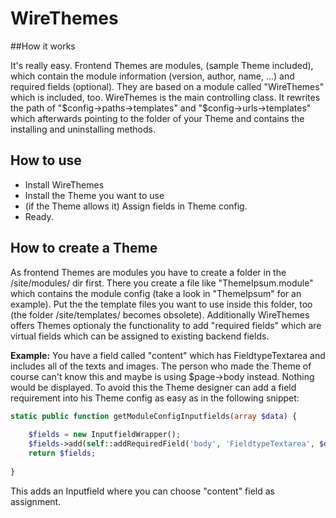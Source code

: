WireThemes
==========

##How it works
 
It's really easy. Frontend Themes are modules, (sample Theme included), which  contain the module information (version, author, name, ...) and required fields (optional). They are based on a module called "WireThemes" which is included, too. 
WireThemes is the main controlling class. It rewrites the path of "$config->paths->templates" and "$config->urls->templates" which afterwards pointing to the folder of your Theme and contains the installing and uninstalling methods.

## How to use

* Install WireThemes
* Install the Theme you want to use
* (if the Theme allows it) Assign fields in Theme config.
* Ready.

## How to create a Theme

As frontend Themes are modules you have to create a folder in the /site/modules/ dir first. There you create a file like "ThemeIpsum.module" which contains the module config (take a look in "ThemeIpsum" for an example).
Put the the template files you want to use inside this folder, too (the folder /site/templates/ becomes obsolete).
Additionally WireThemes offers Themes optionaly the functionality to add "required fields" which are virtual fields which can be assigned to existing backend fields.

**Example:**
You have a field called "content" which has FieldtypeTextarea and includes all of the texts and images.
The person who made the Theme of course can't know this and maybe is using $page->body instead. Nothing would be displayed.
To avoid this the Theme designer can add a field requirement into his Theme config as easy as in the following snippet:

```php
static public function getModuleConfigInputfields(array $data) {
			
	$fields = new InputfieldWrapper();
	$fields->add(self::addRequiredField('body', 'FieldtypeTextarea', $data['body'], 'The content field'));
	return $fields;
			
}
```

This adds an Inputfield where you can choose "content" field as assignment.
